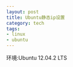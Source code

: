```yaml
---
layout: post
title: Ubuntu静态ip设置
category: tech
tags:
- linux
- ubuntu
---
```

环境:Ubuntu 12.04.2 LTS

